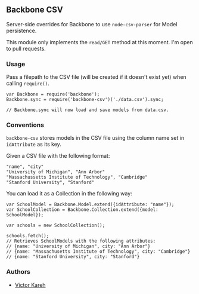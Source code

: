 Backbone CSV
------------
Server-side overrides for Backbone to use `node-csv-parser` for Model persistence.

This module only implements the `read/GET` method at this moment. I'm open to
pull requests.

### Usage

Pass a filepath to the CSV file (will be created if it doesn't exist yet) when
calling `require()`.

    var Backbone = require('backbone');
    Backbone.sync = require('backbone-csv')('./data.csv').sync;

    // Backbone.sync will now load and save models from data.csv.

### Conventions

`backbone-csv` stores models in the CSV file using the column name set in
`idAttribute` as its key.

Given a CSV file with the following format:

    "name", "city"
    "University of Michigan", "Ann Arbor"
    "Massachussetts Institute of Technology", "Cambridge"
    "Stanford University", "Stanford"

You can load it as a Collection in the following way:

    var SchoolModel = Backbone.Model.extend({idAttribute: "name"});
    var SchoolCollection = Backbone.Collection.extend({model: SchoolModel});

    var schools = new SchoolCollection();
    
    schools.fetch();
    // Retrieves SchoolModels with the following attributes:
    // {name: "University of Michigan", city: "Ann Arbor"}
    // {name: "Massachusetts Institute of Technology", city: "Cambridge"}
    // {name: "Stanford University", city: "Stanford"}

### Authors

- [Victor Kareh](http://github.com/vkareh)
